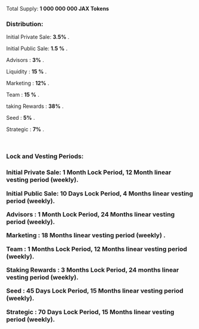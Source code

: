 <p>Total Supply: <b>1 000 000 000 JAX Tokens</b></p>
<h3>Distribution:</h3>
<p>Initial Private  Sale: <b>3.5%</b> .</p>
<p>Initial Public Sale: <b>1.5 %</b> .</p>
<p>Advisors : <b>3%</b> .</p>
<p>Liquidity : <b>15 %</b> .</p>
<p>Marketing : <b>12%</b> .</p>
<p>Team : <b>15 %</b> .</p>
<p>taking Rewards : <b>38%</b> .</p>
<p>Seed : <b>5%</b> .</p>
<p>Strategic : <b>7%</b> .</p>
<br>
<h3>Lock and Vesting Periods:<h3>
<p>Initial Private Sale: <b>1 Month</b> Lock Period, <b>12 Month</b> linear vesting period <b>(weekly)</b>.</p>
<p>Initial Public Sale: <b>10 Days</b> Lock Period, <b>4 Months</b> linear vesting period <b>(weekly)</b>.</p>
<p>Advisors : <b>1 Month</b> Lock Period, <b>24 Months</b> linear vesting period <b>(weekly)</b>.</p>
<p>Marketing : <b>18 Months</b> linear vesting period <b>(weekly)</b> .</p>
<p>Team : <b>1 Months</b> Lock Period, <b>12 Months</b> linear vesting period <b>(weekly)</b>.</p>
<p>Staking Rewards : <b>3 Months</b> Lock Period, <b>24 months</b> linear vesting period <b>(weekly)</b>.</p>
<p>Seed : <b>45 Days</b> Lock Period, <b>15 Months</b> linear vesting period <b>(weekly)</b>.</p>
<p>Strategic : <b>70 Days</b> Lock Period, <b>15 Months</b> linear vesting period <b>(weekly)</b>.</p>
